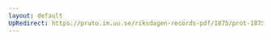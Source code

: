 ```yaml
---
layout: default
UpRedirect: https://pruto.im.uu.se/riksdagen-records-pdf/1875/prot-1875--ak--038/prot-1875--ak--038_015.pdf
---
```

